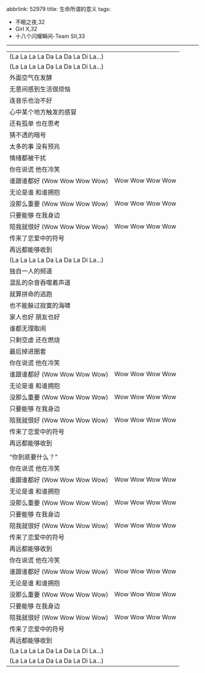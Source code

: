 abbrlink: 52979
title: 生命所谓的意义
tags:
  - 不眠之夜,32
  - Girl X,32
  - 十八个闪耀瞬间-Team SII,33
---
|      |      |
|--|--|
|(La La La La Da La Da La Di La...)|      |
|(La La La La Da La Da La Di La...)|      |
|外面空气在发酵|      |
|无意间感到生活很烦恼|      |
|连音乐也治不好|      |
|心中某个地方触发的感冒|      |
|还有孤单 也在思考|      |
|猜不透的暗号|      |
|太多的事 没有预兆|      |
|情绪都被干扰|      |
|你在说谎 他在冷笑|      |
|谁跟谁都好 (Wow Wow Wow Wow)|Wow Wow Wow Wow|
|无论是谁 和谁拥抱|      |
|没那么重要 (Wow Wow Wow Wow)|Wow Wow Wow Wow|
|只要能够 在我身边|      |
|陪我就很好 (Wow Wow Wow Wow)|Wow Wow Wow Wow|
|传来了恋爱中的符号|      |
|再远都能够收到|      |
|(La La La La Da La Da La Di La...)|      |
|独自一人的频道|      |
|混乱的杂音吞噬着声道|      |
|就算拼命的逃跑|      |
|也不能躲过寂寞的海啸|      |
|家人也好 朋友也好|      |
|谁都无理取闹|      |
|只剩空虚 还在燃烧|      |
|最后掉进圈套|      |
|你在说谎 他在冷笑|      |
|谁跟谁都好 (Wow Wow Wow Wow)|Wow Wow Wow Wow|
|无论是谁 和谁拥抱|      |
|没那么重要 (Wow Wow Wow Wow)|Wow Wow Wow Wow|
|只要能够 在我身边|      |
|陪我就很好 (Wow Wow Wow Wow)|Wow Wow Wow Wow|
|传来了恋爱中的符号|      |
|再远都能够收到|      |
|      |      |
|“你到底要什么？”|      |
|你在说谎 他在冷笑|      |
|谁跟谁都好 (Wow Wow Wow Wow)|Wow Wow Wow Wow|
|无论是谁 和谁拥抱|      |
|没那么重要 (Wow Wow Wow Wow)|Wow Wow Wow Wow|
|只要能够 在我身边|      |
|陪我就很好 (Wow Wow Wow Wow)|Wow Wow Wow Wow|
|传来了恋爱中的符号|      |
|再远都能够收到|      |
|你在说谎 他在冷笑|      |
|谁跟谁都好 (Wow Wow Wow Wow)|Wow Wow Wow Wow|
|无论是谁 和谁拥抱|      |
|没那么重要 (Wow Wow Wow Wow)|Wow Wow Wow Wow|
|只要能够 在我身边|      |
|陪我就很好 (Wow Wow Wow Wow)|Wow Wow Wow Wow|
|传来了恋爱中的符号|      |
|再远都能够收到|      |
|(La La La La Da La Da La Di La...)|      |
|(La La La La Da La Da La Di La...)|      |